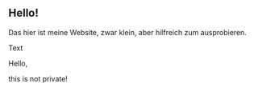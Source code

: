 ## Hello!

Das hier ist meine Website, zwar klein, aber hilfreich zum ausprobieren.

Text

Hello,

this is not private!

